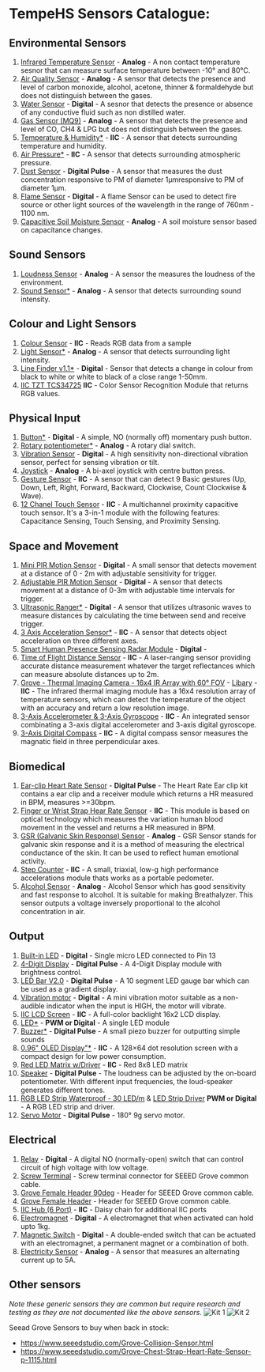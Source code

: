 # TempeHS Sensors Catalogue:

## Environmental Sensors
1. [Infrared Temperature Sensor](https://wiki.seeedstudio.com/Grove-Infrared_Temperature_Sensor/) - **Analog** - A non contact temperature sesnor that can measure surface temperature between -10° and 80°C.
2. [Air Quality Sensor](https://wiki.seeedstudio.com/Grove-Air_Quality_Sensor_v1.3/) - **Analog** - A sensor that detects the presence and level of carbon monoxide, alcohol, acetone, thinner & formaldehyde but does not distinguish between the gases.
3. [Water Sensor](https://wiki.seeedstudio.com/Grove-Water_Sensor/) - **Digital** -  A sesnor that detects the presence or absence of any conductive fluid such as non distilled water.
4. [Gas Sensor (MQ9)](https://github.com/TempeHS/TempeHS_Ardunio_Boilerplate/tree/main/TempeHS_Sensor_Catalogue/Environment/Gas_Sensor_MQ9) - **Analog** -  A sensor that detects the presence and level of CO, CH4 & LPG but does not distinguish between the gases.
5. [Temperature & Humidity*](https://github.com/TempeHS/TempeHS_Ardunio_Boilerplate/tree/main/TempeHS_Sensor_Catalogue/Sensor_Kit/Temp_and_Humid_Sensor) - **IIC** - A sensor that detects surrounding temperature and humidity.
6. [Air Pressure*](https://github.com/TempeHS/TempeHS_Ardunio_Boilerplate/tree/main/TempeHS_Sensor_Catalogue/Sensor_Kit/Air_Pressure_Sensor) - **IIC** -  A sensor that detects surrounding atmospheric pressure.
7. [Dust Sensor](https://wiki.seeedstudio.com/Grove-Dust_Sensor/) - **Digital Pulse** - A sensor that measures the dust concentration responsive to PM of diameter 1μmresponsive to PM of diameter 1μm.
8. [Flame Sensor](https://wiki.seeedstudio.com/Grove-Flame_Sensor/) - **Digital** - A flame Sensor can be used to detect fire source or other light sources of the wavelength in the range of 760nm - 1100 nm.
9. [Capacitive Soil Moisture Sensor](https://wiki.seeedstudio.com/Grove-Capacitive_Moisture_Sensor-Corrosion-Resistant/) - **Analog** - A soil moisture sensor based on capacitance changes.

## Sound Sensors
1. [Loudness Sensor](https://wiki.seeedstudio.com/Grove-Loudness_Sensor/) - **Analog** - A sensor the measures the loudness of the environment. 
2. [Sound Sensor*](https://github.com/TempeHS/TempeHS_Ardunio_Boilerplate/tree/main/TempeHS_Sensor_Catalogue/Sensor_Kit/Sound_Sensor) - **Analog** - A sensor that detects surrounding sound intensity.

## Colour and Light Sensors
1. [Colour Sensor](https://wiki.seeedstudio.com/Grove-IIC_Color_Sensor/) - **IIC** - Reads RGB data from a sample
2. [Light Sensor*](https://github.com/TempeHS/TempeHS_Ardunio_Boilerplate/tree/main/TempeHS_Sensor_Catalogue/Sensor_Kit/Light_Sensor) - **Analog** - A sensor that detects surrounding light intensity.
3. [Line Finder v1.1*](https://github.com/TempeHS/TempeHS_Ardunio_Boilerplate/tree/main/TempeHS_Sensor_Catalogue/Sensor_Kit/Line_Finder_v1.1) - **Digital** - Sensor that detects a change in colour from black to white or white to black of a close range 1-50mm.
4. [IIC TZT TCS34725](https://github.com/TempeHS/TempeHS_Ardunio_Boilerplate/tree/main/TempeHS_Sensor_Catalogue/Examples/IIC_TCS34725_RGB_Color_Sensor) **IIC** - Color Sensor Recognition Module that returns RGB values.

## Physical Input
1. [Button*](https://github.com/TempeHS/TempeHS_Ardunio_Boilerplate/tree/main/TempeHS_Sensor_Catalogue/Sensor_Kit/Button) - **Digital** - A simple, NO (normally off) momentary push button.
2. [Rotary potentiometer*](https://github.com/TempeHS/TempeHS_Ardunio_Boilerplate/tree/main/TempeHS_Sensor_Catalogue/Sensor_Kit/Rotary_Pot) - **Analog** - A rotary dial switch.
3. [Vibration Sensor](https://wiki.seeedstudio.com/Grove-Vibration_Sensor_SW-420/) - **Digital** - A high sensitivity non-directional vibration sensor, perfect for sensing vibration or tilt.
4. [Joystick](https://arduinogetstarted.com/tutorials/arduino-joystick) - **Analog** - A bi-axel joystick with centre button press.
5. [Gesture Sensor](https://wiki.seeedstudio.com/Grove-Gesture_v1.0/) - **IIC** - A sensor that can detect 9 Basic gestures (Up, Down, Left, Right, Forward, Backward, Clockwise, Count Clockwise & Wave).
6. [12 Chanel Touch Sensor](https://wiki.seeedstudio.com/Grove-12-Key-Capacitive-IIC-Touch-Sensor-V3-MPR121/) - **IIC** - A multichannel proximity capacitive touch sensor. It's a 3-in-1 module with the following features: Capacitance Sensing, Touch Sensing, and Proximity Sensing.

## Space and Movement
1. [Mini PIR Motion Sensor](https://wiki.seeedstudio.com/Grove-PIR_Motion_Sensor/) - **Digital** - A small sensor that detects movement at a distance of 0 - 2m with adjustable sensitivity for trigger.
2. [Adjustable PIR Motion Sensor](https://wiki.seeedstudio.com/Grove-Adjustable_PIR_Motion_Sensor/) - **Digital** - A sensor that detects movement at a distance of 0-3m with adjustable time intervals for trigger.
3. [Ultrasonic Ranger*](https://github.com/TempeHS/TempeHS_Ardunio_Boilerplate/tree/main/TempeHS_Sensor_Catalogue/Sensor_Kit/Ultrasonic_Ranger) - **Digital** - A sensor that utilizes ultrasonic waves to measure distances by calculating the time between send and receive trigger.
4. [3 Axis Acceleration Sensor*](https://github.com/TempeHS/TempeHS_Ardunio_Boilerplate/tree/main/TempeHS_Sensor_Catalogue/Sensor_Kit/3_Axis_Accel_Sensor) - **IIC** - A sensor that detects object acceleration on three different axes.
5. [Smart Human Presence Sensing Radar Module]() - **Digital** - 
6. [Time of Flight Distance Sensor](https://wiki.seeedstudio.com/Grove-Time_of_Flight_Distance_Sensor-VL53L0X/) - **IIC** - A laser-ranging sensor providing accurate distance measurement whatever the target reflectances which can measure absolute distances up to 2m.
7. [Grove - Thermal Imaging Camera - 16x4 IR Array with 60° FOV](https://www.seeedstudio.com/Grove-Thermal-Imaging-Camera-MLX90621-BAB-16x4-IR-Array-with-60-FOV-p-5266.html) - [Libary](https://github.com/robinvanemden/MLX90621_Arduino_Processing) - **IIC** - The infrared thermal imaging module has a 16x4 resolution array of temperature sensors, which can detect the temperature of the object with an accuracy and return a low resolution image.
8. [3-Axis Accelerometer & 3-Axis Gyroscope](https://wiki.seeedstudio.com/Grove-6-Axis_AccelerometerAndGyroscope/) - **IIC** - An integrated sensor combinating a 3-axis digital accelerometer and 3-axis digital gyroscope.
9. [3-Axis Digital Compass](https://wiki.seeedstudio.com/Grove-3-Axis_Digitial_Compass_v2.0/) - **IIC** - A digital compass sensor measures the magnatic field in three perpendicular axes.

## Biomedical
1. [Ear-clip Heart Rate Sensor](https://wiki.seeedstudio.com/Grove-Ear-clip_Heart_Rate_Sensor/) - **Digital Pulse** - The Heart Rate Ear clip kit contains a ear clip and a receiver module which returns a HR measured in BPM, measures >=30bpm.
2. [Finger or Wrist Strap Hear Rate Sensor](https://wiki.seeedstudio.com/Grove-Finger-clip_Heart_Rate_Sensor/) - **IIC** - This module is based on optical technology which measures the variation human blood movement in the vessel and returns a HR measured in BPM.
3. [GSR (Galvanic Skin Response) Sensor]() - **Analog** - GSR Sensor stands for galvanic skin response and it is a method of measuring the electrical conductance of the skin. It can be used to reflect human emotional activity.
4. [Step Counter](https://wiki.seeedstudio.com/Grove-Step_Counter-BMA456/) - **IIC** - A small, triaxial, low-g high performance accelerations module thats works as a portable pedometer.
5. [Alcohol Sensor](https://wiki.seeedstudio.com/Grove-Alcohol_Sensor/) - **Analog** - Alcohol Sensor which has good sensitivity and fast response to alcohol. It is suitable for making Breathalyzer. This sensor outputs a voltage inversely proportional to the alcohol concentration in air.

## Output
1. [Built-in LED](https://github.com/TempeHS/TempeHS_Ardunio_Boilerplate/tree/main/TempeHS_Sensor_Catalogue/Sensor_Kit/Red_LED) - **Digital** - Single micro LED connected to Pin 13
3. [4-Digit Display](https://wiki.seeedstudio.com/Grove-4-Digit_Display/) - **Digital Pulse** - A 4-Digit Display module with brightness control.
4. [LED Bar V2.0](https://wiki.seeedstudio.com/Grove-LED_Bar/) - **Digital Pulse** - A 10 segment LED gauge bar which can be used as a gradient display.
5. [Vibration motor](https://wiki.seeedstudio.com/Grove-Vibration_Motor/) - **Digital** - A mini vibration motor suitable as a non-audible indicator when the input is HIGH, the motor will vibrate.
6. [IIC LCD Screen](https://github.com/TempeHS/TempeHS_Ardunio_Boilerplate/tree/main/TempeHS_Sensor_Catalogue/Examples/IIC_1602_LCD) - **IIC** - A full-color backlight 16x2 LCD display.
7. [LED*](https://github.com/TempeHS/TempeHS_Ardunio_Boilerplate/tree/main/TempeHS_Sensor_Catalogue/Sensor_Kit/Red_LED) - **PWM or Digital** - A single LED module
8. [Buzzer*](https://github.com/TempeHS/TempeHS_Ardunio_Boilerplate/tree/main/TempeHS_Sensor_Catalogue/Sensor_Kit/Buzzer) - **Digital Pulse** - A small piezo buzzer for outputting simple sounds
9. [0.96" OLED Display"*](https://github.com/TempeHS/TempeHS_Ardunio_Boilerplate/tree/main/TempeHS_Sensor_Catalogue/Sensor_Kit/0.96_OLED_Display) - **IIC** - A 128×64 dot resolution screen with a compact design for low power consumption.
10. [Red LED Matrix w/Driver](https://wiki.seeedstudio.com/Grove-Red_LED_Matrix_w_Driver/) - **IIC** - Red 8x8 LED matrix
11. [Speaker](https://wiki.seeedstudio.com/Grove-Speaker/) - **Digital Pulse** - The loudness can be adjusted by the on-board potentiometer. With different input frequencies, the loud-speaker generates different tones.
12. [RGB LED Strip Waterproof - 30 LED/m](https://www.seeedstudio.com/Grove-WS2813-RGB-LED-Strip-Waterproof-30-LED-m-1m.html) & [LED Strip Driver](https://wiki.seeedstudio.com/Grove-LED_Strip_Driver/) **PWM or Digital** - A RGB LED strip and driver.
13. [Servo Motor](https://github.com/TempeHS/TempeHS_Ardunio_Boilerplate/tree/main/TempeHS_Sensor_Catalogue/Sensor_Kit/Servo_Motor) - **Digital Pulse** - 180° 9g servo motor.

## Electrical
1. [Relay](https://wiki.seeedstudio.com/Grove-Relay/) - **Digital** - A digital NO (normally-open) switch that can control circuit of high voltage with low voltage.
2. [Screw Terminal](https://wiki.seeedstudio.com/Grove-Screw_Terminal/) - Screw terminal connector for SEEED Grove common cable.
3. [Grove Female Header 90deg](https://www.seeedstudio.com/Grove-Universal-4-pin-connector-90-10-PCs.html) - Header for SEEED Grove common cable.
4. [Grove Female Header](https://www.seeedstudio.com/Grove-Universal-4-pin-connector.html) - Header for SEEED Grove common cable.
5. [IIC Hub (6 Port)](https://www.seeedstudio.com/Grove-IIC-Hub-6-Port-p-4349.html) - **IIC** - Daisy chain for additional IIC ports
6. [Electromagnet](https://wiki.seeedstudio.com/Grove-Electromagnet/) - **Digital** - A electromagnet that when activated can hold upto 1kg.
7. [Magnetic Switch](https://wiki.seeedstudio.com/Grove-Magnetic_Switch/) - **Digital** - A double-ended switch that can be actuated with an electromagnet, a permanent magnet or a combination of both.
8. [Electricity Sensor](https://wiki.seeedstudio.com/Grove-Electricity_Sensor/) - **Analog** - A sensor that measures an alternating current up to 5A.

## Other sensors
*Note these generic sensors they are common but require research and testing as they are not documented like the above sensors.*
![Kit 1](https://github.com/TempeHS/TempeHS_Ardunio_Boilerplate/blob/main/TempeHS_Sensor_Catalogue/generic_sensor_kit1.png)
![Kit 2](https://github.com/TempeHS/TempeHS_Ardunio_Boilerplate/blob/main/TempeHS_Sensor_Catalogue/generic_sensor_kit2.png)

Seead Grove Sensors to buy when back in stock:
- https://www.seeedstudio.com/Grove-Collision-Sensor.html
- https://www.seeedstudio.com/Grove-Chest-Strap-Heart-Rate-Sensor-p-1115.html